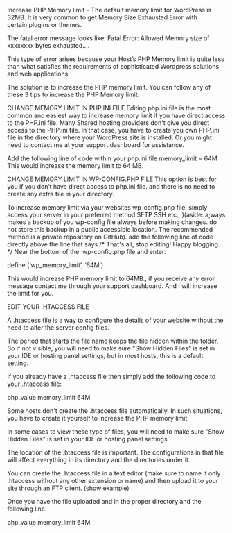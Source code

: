 Increase PHP Memory limit – The default memory limit for WordPress is 32MB. It is very common to get Memory Size Exhausted Error with certain plugins or themes. 

The fatal error message looks like:
Fatal Error: Allowed Memory size of xxxxxxxx bytes exhausted….

This type of error arises because your Host’s PHP Memory limit is quite less than what satisfies the requirements of sophisticated Wordpress  solutions and web applications. 

The solution is to increase the PHP memory limit. You can follow any of these 3 tips to increase the PHP Memory limit:

CHANGE MEMORY LIMIT IN PHP.INI FILE
Editing php.ini file is the most common and easiest way to increase memory limit if you have direct access to the PHP.ini file. Many Shared hosting providers don't give you direct access to the PHP.ini file. In that case, you have to create you own PHP.ini file in the directory where your WordPress site is installed. Or you might need to contact me at your support dashboard for assistance. 

Add the following line of code within your php.ini file
memory_limit = 64M 
This would increase the memory limit to 64 MB.

CHANGE MEMORY LIMIT IN WP-CONFIG.PHP FILE
This option is best for you if you don’t have direct access to php.ini file. and there is no need to create any extra file in your directory.

To increase memory limit via your websites wp-config.php file, simply access your server in your preferred method SFTP SSH etc., )(aside: a;ways makes a backup of you wp-config file always before making changes.  do not store this backup in a public accessible  location.  The recommended method is a private repository on GitHub).  add the following line of code directly above the line that says 
/* That's all, stop editing! Happy blogging. */ 
Near the bottom of the  wp-config.php file and enter:

define (‘wp_memory_limit’, ‘64M’) 

This would increase PHP memory limit to 64MB., if you receive any error message contact me through your support dashboard. And I will increase the limit for you.  

EDIT YOUR .HTACCESS FILE

A .htaccess file is a way to configure the details of your website without the need to alter the server config files.

The period that starts the file name keeps the file hidden within the folder.  So if not visible, you will need to make sure "Show Hidden Files" is set in your IDE or hosting panel settings, but in most hosts, this is a default setting.

If you already have a .htaccess file then simply add the following code to your .htaccess file:

php_value memory_limit 64M

Some hosts don't create the .htaccess file automatically.  In such situations, you have to create it yourself to increase the PHP memory limit.  

In some cases to view these type of files, you will need to make sure "Show Hidden Files" is set in your IDE or hosting panel settings. 

The location  of the .htaccess file is important. The configurations in that file will affect everything in its directory and the directories under it.

You can create the .htaccess file in a text editor (make sure to name it only .htaccess without any other extension or name) and then upload it to your site through an FTP client.  (show example) 

Once you have the file uploaded and in the proper directory and the following line. 

php_value memory_limit 64M